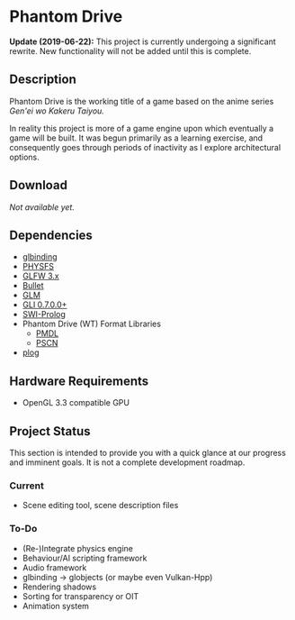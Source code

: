 Phantom Drive
=============

**Update (2019-06-22):** This project is currently undergoing a significant
rewrite. New functionality will not be added until this is complete.

Description
-----------

Phantom Drive is the working title of a game based on the anime
series *Gen'ei wo Kakeru Taiyou.*

In reality this project is more of a game engine upon which eventually
a game will be built. It was begun primarily as a learning exercise, and
consequently goes through periods of inactivity as I explore architectural
options.

Download
--------

*Not available yet.*

Dependencies
------------

*   [glbinding](https://github.com/cginternals/glbinding)
*   [PHYSFS](https://icculus.org/physfs/)
*   [GLFW 3.x](http://www.glfw.org/)
*   [Bullet](http://bulletphysics.org/)
*   [GLM](http://glm.g-truc.net/)
*   [GLI 0.7.0.0+](http://gli.g-truc.net/)
*   [SWI-Prolog](http://www.swi-prolog.org/)
*   Phantom Drive (WT) Format Libraries
    *   [PMDL](https://bitbucket.org/leodmanx2/pmdl)
    *   [PSCN](https://bitbucket.org/leodmanx2/pscn)
*   [plog](https://github.com/SergiusTheBest/plog)

Hardware Requirements
---------------------

*   OpenGL 3.3 compatible GPU

Project Status
--------------

This section is intended to provide you with a quick glance at our progress and 
imminent goals. It is not a complete development roadmap.

### Current

*   Scene editing tool, scene description files

### To-Do

*   (Re-)Integrate physics engine
*   Behaviour/AI scripting framework
*   Audio framework
*   glbinding -> globjects (or maybe even Vulkan-Hpp)
*   Rendering shadows
*   Sorting for transparency or OIT
*   Animation system
